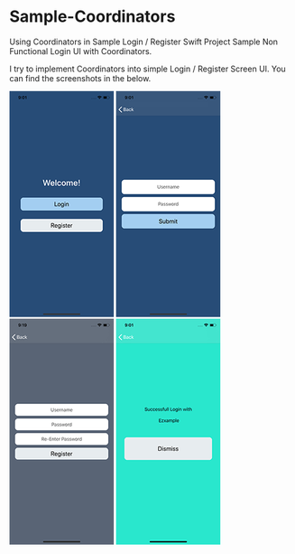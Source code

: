 # Sample-Coordinators
Using Coordinators in Sample Login / Register Swift Project
Sample Non Functional Login UI with Coordinators.

I try to implement Coordinators into simple Login / Register Screen UI. You can find the screenshots in the below.

![](https://github.com/kemalekren/Sample-Coordinators/blob/master/Screenshots/1.png)  ![](https://github.com/kemalekren/Sample-Coordinators/blob/master/Screenshots/2.png)  ![](https://github.com/kemalekren/Sample-Coordinators/blob/master/Screenshots/5.png)  ![](https://github.com/kemalekren/Sample-Coordinators/blob/master/Screenshots/3.png)
